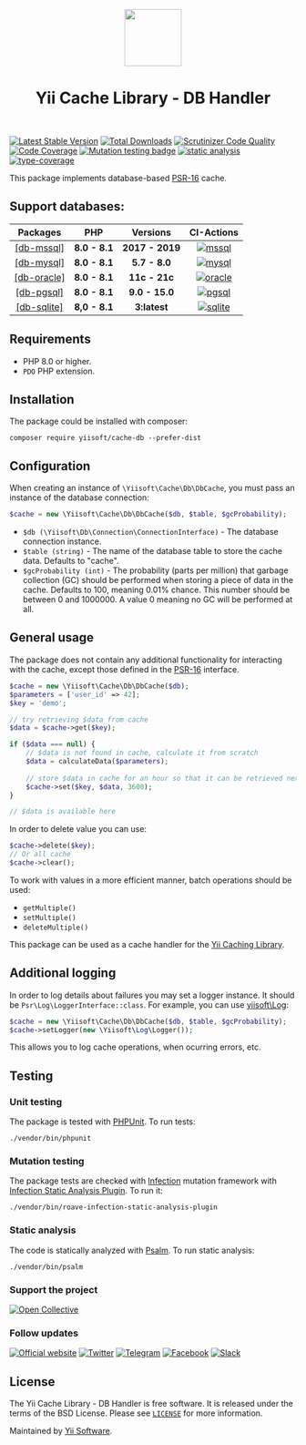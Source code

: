 <p align="center">
    <a href="https://github.com/yiisoft" target="_blank">
        <img src="https://yiisoft.github.io/docs/images/yii_logo.svg" height="100px">
    </a>
    <h1 align="center">Yii Cache Library - DB Handler</h1>
    <br>
</p>

[![Latest Stable Version](https://poser.pugx.org/yiisoft/cache-db/v/stable.png)](https://packagist.org/packages/yiisoft/cache-db)
[![Total Downloads](https://poser.pugx.org/yiisoft/cache-db/downloads.png)](https://packagist.org/packages/yiisoft/cache-db)
[![Scrutinizer Code Quality](https://scrutinizer-ci.com/g/yiisoft/cache-db/badges/quality-score.png?b=master)](https://scrutinizer-ci.com/g/yiisoft/cache-db/?branch=master)
[![Code Coverage](https://scrutinizer-ci.com/g/yiisoft/cache-db/badges/coverage.png?b=master)](https://scrutinizer-ci.com/g/yiisoft/cache-db/?branch=master)
[![Mutation testing badge](https://img.shields.io/endpoint?style=flat&url=https%3A%2F%2Fbadge-api.stryker-mutator.io%2Fgithub.com%2Fyiisoft%2Fcache-db%2Fmaster)](https://dashboard.stryker-mutator.io/reports/github.com/yiisoft/cache-db/master)
[![static analysis](https://github.com/yiisoft/cache-db/workflows/static%20analysis/badge.svg)](https://github.com/yiisoft/cache-db/actions?query=workflow%3A%22static+analysis%22)
[![type-coverage](https://shepherd.dev/github/yiisoft/cache-db/coverage.svg)](https://shepherd.dev/github/yiisoft/cache-db)

This package implements database-based [PSR-16](https://www.php-fig.org/psr/psr-16/) cache.

## Support databases:

|                      Packages                       |      PHP      |    Versions     |                                                                        CI-Actions                                                                         |
|:---------------------------------------------------:|:-------------:|:---------------:|:---------------------------------------------------------------------------------------------------------------------------------------------------------:|
|  [[db-mssql]](https://github.com/yiisoft/db-mssql)  | **8.0 - 8.1** | **2017 - 2019** |  [![mssql](https://github.com/yiisoft/cache-db/actions/workflows/mssql.yml/badge.svg)](https://github.com/yiisoft/cache-db/actions/workflows/mssql.yml)   | |
|  [[db-mysql]](https://github.com/yiisoft/db-mysql)  | **8.0 - 8.1** |  **5.7 - 8.0**  |  [![mysql](https://github.com/yiisoft/cache-db/actions/workflows/mysql.yml/badge.svg)](https://github.com/yiisoft/cache-db/actions/workflows/mysql.yml)   |
| [[db-oracle]](https://github.com/yiisoft/db-oracle) | **8.0 - 8.1** |  **11c - 21c**  | [![oracle](https://github.com/yiisoft/cache-db/actions/workflows/oracle.yml/badge.svg)](https://github.com/yiisoft/cache-db/actions/workflows/oracle.yml) |
|  [[db-pgsql]](https://github.com/yiisoft/db-pgsql)  | **8.0 - 8.1** | **9.0 - 15.0**  |  [![pgsql](https://github.com/yiisoft/cache-db/actions/workflows/pgsql.yml/badge.svg)](https://github.com/yiisoft/cache-db/actions/workflows/pgsql.yml)   |
| [[db-sqlite]](https://github.com/yiisoft/db-sqlite) | **8,0 - 8.1** |  **3:latest**   | [![sqlite](https://github.com/yiisoft/cache-db/actions/workflows/sqlite.yml/badge.svg)](https://github.com/yiisoft/cache-db/actions/workflows/sqlite.yml) |

## Requirements

- PHP 8.0 or higher.
- `PDO` PHP extension.

## Installation

The package could be installed with composer:

```
composer require yiisoft/cache-db --prefer-dist
```

## Configuration

When creating an instance of `\Yiisoft\Cache\Db\DbCache`, you must pass an instance of the database connection:

```php
$cache = new \Yiisoft\Cache\Db\DbCache($db, $table, $gcProbability);
```

- `$db (\Yiisoft\Db\Connection\ConnectionInterface)` - The database connection instance.
- `$table (string)` - The name of the database table to store the cache data. Defaults to "cache".
- `$gcProbability (int)` - The probability (parts per million) that garbage collection (GC) should
  be performed when storing a piece of data in the cache. Defaults to 100, meaning 0.01% chance.
  This number should be between 0 and 1000000. A value 0 meaning no GC will be performed at all.

## General usage

The package does not contain any additional functionality for interacting with the cache,
except those defined in the [PSR-16](https://www.php-fig.org/psr/psr-16/) interface.

```php
$cache = new \Yiisoft\Cache\Db\DbCache($db);
$parameters = ['user_id' => 42];
$key = 'demo';

// try retrieving $data from cache
$data = $cache->get($key);

if ($data === null) {
    // $data is not found in cache, calculate it from scratch
    $data = calculateData($parameters);
    
    // store $data in cache for an hour so that it can be retrieved next time
    $cache->set($key, $data, 3600);
}

// $data is available here
```

In order to delete value you can use:

```php
$cache->delete($key);
// Or all cache
$cache->clear();
```

To work with values in a more efficient manner, batch operations should be used:

- `getMultiple()`
- `setMultiple()`
- `deleteMultiple()`

This package can be used as a cache handler for the [Yii Caching Library](https://github.com/yiisoft/cache).

## Additional logging

In order to log details about failures you may set a logger instance. It should be `Psr\Log\LoggerInterface::class`. For example, you can use [yiisoft\Log](https://github.com/yiisoft/log):

```php
$cache = new \Yiisoft\Cache\Db\DbCache($db, $table, $gcProbability);
$cache->setLogger(new \Yiisoft\Log\Logger());
```

This allows you to log cache operations, when ocurring errors, etc.

## Testing

### Unit testing

The package is tested with [PHPUnit](https://phpunit.de/). To run tests:

```shell
./vendor/bin/phpunit
```

### Mutation testing

The package tests are checked with [Infection](https://infection.github.io/) mutation framework with
[Infection Static Analysis Plugin](https://github.com/Roave/infection-static-analysis-plugin). To run it:

```shell
./vendor/bin/roave-infection-static-analysis-plugin
```

### Static analysis

The code is statically analyzed with [Psalm](https://psalm.dev/). To run static analysis:

```shell
./vendor/bin/psalm
```

### Support the project

[![Open Collective](https://img.shields.io/badge/Open%20Collective-sponsor-7eadf1?logo=open%20collective&logoColor=7eadf1&labelColor=555555)](https://opencollective.com/yiisoft)

### Follow updates

[![Official website](https://img.shields.io/badge/Powered_by-Yii_Framework-green.svg?style=flat)](https://www.yiiframework.com/)
[![Twitter](https://img.shields.io/badge/twitter-follow-1DA1F2?logo=twitter&logoColor=1DA1F2&labelColor=555555?style=flat)](https://twitter.com/yiiframework)
[![Telegram](https://img.shields.io/badge/telegram-join-1DA1F2?style=flat&logo=telegram)](https://t.me/yii3en)
[![Facebook](https://img.shields.io/badge/facebook-join-1DA1F2?style=flat&logo=facebook&logoColor=ffffff)](https://www.facebook.com/groups/yiitalk)
[![Slack](https://img.shields.io/badge/slack-join-1DA1F2?style=flat&logo=slack)](https://yiiframework.com/go/slack)

## License

The Yii Cache Library - DB Handler is free software. It is released under the terms of the BSD License.
Please see [`LICENSE`](./LICENSE.md) for more information.

Maintained by [Yii Software](https://www.yiiframework.com/).
